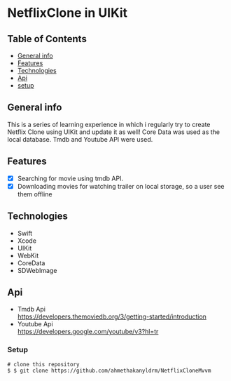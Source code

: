 # NetflixClone in UIKit

## Table of Contents
* [General info](#general-info)
* [Features](#features)
* [Technologies](#technologies)
* [Api](#api)
* [setup](#setup)

## General info
This is a series of learning experience in which i regularly try to create Netflix Clone using UIKit and update it as well!
Core Data was used as the local database. Tmdb and Youtube API were used.

## Features
- [x] Searching for movie using tmdb API.
- [x] Downloading movies for watching trailer on local storage, so a user see them offline

## Technologies
- Swift
- Xcode 
- UIKit
- WebKit
- CoreData
- SDWebImage 

## Api
- Tmdb Api <br>
https://developers.themoviedb.org/3/getting-started/introduction
- Youtube Api <br>
https://developers.google.com/youtube/v3?hl=tr


### Setup


```
# clone this repository
$ $ git clone https://github.com/ahmethakanyldrm/NetflixCloneMvvm
```

